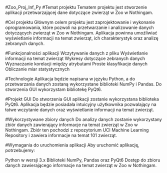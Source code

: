 #Zoo_Proj_Inf_Py
#Temat projektu
Tematem projektu jest stworzenie aplikacji przetwarzającej dane dotyczące zwierząt w Zoo w Nothingam.

#Cel projektu
Głównym celem projektu jest zaprojektowanie i wykonanie oprogramowania, które pozwoli na przetwarzanie i analizowanie danych dotyczących zwierząt w Zoo w Nothingam. Aplikacja powinna umożliwiać wyświetlanie informacji na temat zwierząt, ich charakterystyk oraz analizę zebranych danych.

#Funkcjonalności aplikacji
Wczytywanie danych z pliku
Wyświetlanie informacji na temat zwierząt
Wykresy dotyczące zebranych danych
Wyznaczanie korelacji między atrybutami
Proste klasyfikacje danych
Obliczanie miar statystycznych

#Technologie
Aplikacja będzie napisana w języku Python, a do przetwarzania danych zostaną wykorzystane biblioteki NumPy i Pandas. Do stworzenia GUI wykorzystam bibliotekę PyQt6.

#Projekt GUI
Do stworzenia GUI aplikacji zostanie wykorzystana biblioteka PyQt6. Aplikacja będzie posiadała intuicyjny użytkownika pozwalający na łatwe wczytanie danych oraz wyświetlanie informacji na temat zwierząt.

#Wykorzystywane zbiory danych
Do analizy danych zostanie wykorzystany zbiór danych zawierający informacje na temat zwierząt w Zoo w Nothingam. Zbiór ten pochodzi z repozytorium UCI Machine Learning Repository i zawiera informacje na temat 101 zwierząt.

#Wymagania do uruchomienia aplikacji
Aby uruchomić aplikację, potrzebujemy:

Python w wersji 3.x
Biblioteki NumPy, Pandas oraz PyQt6
Dostęp do zbioru danych zawierającego informacje na temat zwierząt w Zoo w Nothingam.
